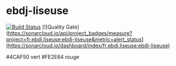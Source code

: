 # ebdj-liseuse

[![Build Status](https://travis-ci.org/ngendron/ebdj-liseuse.png?branch=master)](https://travis-ci.org/ngendron/ebdj-liseuse) [![Quality Gate](https://sonarcloud.io/api/project_badges/measure?project=fr.ebdj.liseuse:ebdj-liseuse&metric=alert_status](https://sonarcloud.io/dashboard/index/fr.ebdj.liseuse:ebdj-liseuse)

#4CAF50 vert #FE2E64 rouge